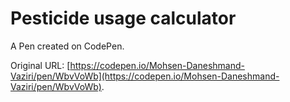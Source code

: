 # Pesticide usage calculator

A Pen created on CodePen.

Original URL: [https://codepen.io/Mohsen-Daneshmand-Vaziri/pen/WbvVoWb](https://codepen.io/Mohsen-Daneshmand-Vaziri/pen/WbvVoWb).

